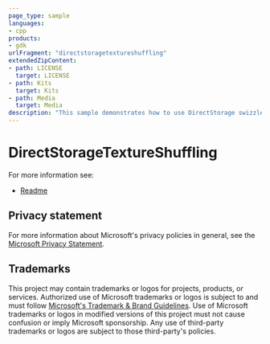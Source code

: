 ```yaml
---
page_type: sample
languages:
- cpp
products:
- gdk
urlFragment: "directstoragetextureshuffling"
extendedZipContent:
- path: LICENSE
  target: LICENSE
- path: Kits
  target: Kits
- path: Media
  target: Media
description: "This sample demonstrates how to use DirectStorage swizzle modes together with shuffling (deinterleaving) the data of BC1, BC3, BC4 and BC5 textures in specific ways to improve ZLib compression.The sample consists of an offline tool to prepare the texture data, and runtime code with compute shaders to unshuffle the texture data."
---
```


# DirectStorageTextureShuffling

For more information see: 
- [Readme](https://github.com/microsoft/Xbox-GDK-Samples/blob/main/Samples/Graphics/DirectStorageTextureShuffling/readme_en-us.md)

## Privacy statement

For more information about Microsoft's privacy policies in general, see the [Microsoft Privacy Statement](https://privacy.microsoft.com/privacystatement/).

## Trademarks

This project may contain trademarks or logos for projects, products, or services. Authorized use of Microsoft trademarks or logos is subject to and must follow [Microsoft's Trademark & Brand Guidelines](https://www.microsoft.com/en-us/legal/intellectualproperty/trademarks/usage/general). Use of Microsoft trademarks or logos in modified versions of this project must not cause confusion or imply Microsoft sponsorship. Any use of third-party trademarks or logos are subject to those third-party's policies.
